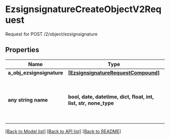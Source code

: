 # EzsignsignatureCreateObjectV2Request

Request for POST /2/object/ezsignsignature

## Properties
Name | Type | Description | Notes
------------ | ------------- | ------------- | -------------
**a_obj_ezsignsignature** | [**[EzsignsignatureRequestCompound]**](EzsignsignatureRequestCompound.md) |  | 
**any string name** | **bool, date, datetime, dict, float, int, list, str, none_type** | any string name can be used but the value must be the correct type | [optional]

[[Back to Model list]](../README.md#documentation-for-models) [[Back to API list]](../README.md#documentation-for-api-endpoints) [[Back to README]](../README.md)


